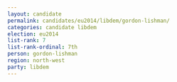 ```yaml
---
layout: candidate
permalink: candidates/eu2014/libdem/gordon-lishman/
categories: candidate libdem
election: eu2014
list-rank: 7
list-rank-ordinal: 7th
person: gordon-lishman
region: north-west
party: libdem
---
```

